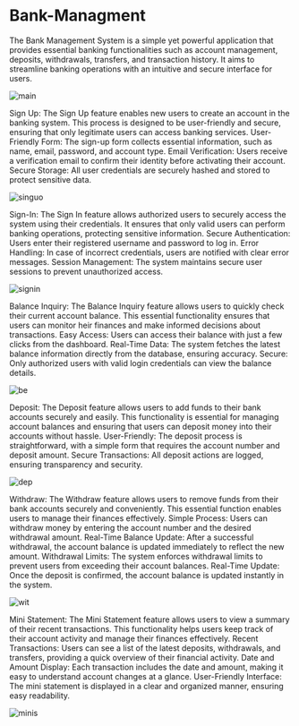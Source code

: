 # Bank-Managment

The Bank Management System is a simple yet powerful application that provides essential banking functionalities such as account management, deposits, withdrawals, transfers, and transaction history. It aims to streamline banking operations with an intuitive and secure interface for  users.


![main](https://github.com/user-attachments/assets/36972649-a5c1-4966-a51b-8006a4e11cb3)

Sign Up:
        The Sign Up feature enables new users to create an account in the banking system. This process is designed to be user-friendly and secure,             ensuring that only legitimate users can access banking services.
        User-Friendly Form: The sign-up form collects essential information, such as name, email, password, and account type.
        Email Verification: Users receive a verification email to confirm their identity before activating their account.
       Secure Storage: All user credentials are securely hashed and stored to protect sensitive data.

      

![singuo](https://github.com/user-attachments/assets/5e764f5b-2f26-4257-8537-7b9f063a4889)


Sign-In:
        The Sign In feature allows authorized users to securely access the system using their credentials. It ensures that only valid users can                 perform banking operations, protecting sensitive information.
        Secure Authentication: Users enter their registered username and password to log in.
        Error Handling: In case of incorrect credentials, users are notified with clear error messages.
        Session Management: The system maintains secure user sessions to prevent unauthorized access.


![signin](https://github.com/user-attachments/assets/e27822d6-88a2-4096-afce-0018d66b1628)

Balance Inquiry:
    The Balance Inquiry feature allows users to quickly check their current account balance. This essential functionality ensures that users can            monitor   heir finances and make informed decisions about transactions.
    Easy Access: Users can access their balance with just a few clicks from the dashboard.
    Real-Time Data: The system fetches the latest balance information directly from the database, ensuring accuracy.
    Secure: Only authorized users with valid login credentials can view the balance details.

            


![be](https://github.com/user-attachments/assets/b63096d7-c0e9-459d-a680-4872f3e01572)


   Deposit:
           The Deposit feature allows users to add funds to their bank accounts securely and easily. This functionality is essential for managing                 account balances and ensuring that users can deposit money into their accounts without hassle.
           User-Friendly: The deposit process is straightforward, with a simple form that requires the account number and deposit amount.
            Secure Transactions: All deposit actions are logged, ensuring transparency and security.

                             

![dep](https://github.com/user-attachments/assets/9024844c-7d6f-4826-adcf-e2bab1ff6934)


Withdraw:
        The Withdraw feature allows users to remove funds from their bank accounts securely and conveniently. This essential function enables users to         manage their finances effectively.
        Simple Process: Users can withdraw money by entering the account number and the desired withdrawal amount.
        Real-Time Balance Update: After a successful withdrawal, the account balance is updated immediately to reflect the new amount.
        Withdrawal Limits: The system enforces withdrawal limits to prevent users from exceeding their account balances.
        Real-Time Update: Once the deposit is confirmed, the account balance is updated instantly in the system.

                
![wit](https://github.com/user-attachments/assets/22d71528-4997-415f-bdd6-d801c772e7d8)



Mini Statement:
        The Mini Statement feature allows users to view a summary of their recent transactions. This functionality helps users keep track of their             account activity and manage their finances effectively.
        Recent Transactions: Users can see a list of the latest deposits, withdrawals, and transfers, providing a quick overview of their financial            activity.
        Date and Amount Display: Each transaction includes the date and amount, making it easy to understand account changes at a glance.
        User-Friendly Interface: The mini statement is displayed in a clear and organized manner, ensuring easy readability.

                       
![minis](https://github.com/user-attachments/assets/fc908884-9928-43c9-8e00-5c3aced3ccc6)

